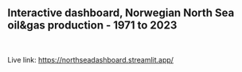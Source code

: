 ## Interactive dashboard, Norwegian North Sea oil&gas production - 1971 to 2023

<project description here><br>

Live link: https://northseadashboard.streamlit.app/
